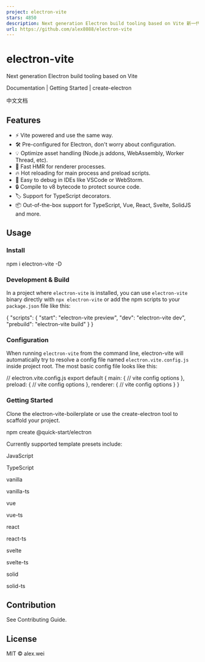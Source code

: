 ```yaml
---
project: electron-vite
stars: 4850
description: Next generation Electron build tooling based on Vite 新一代 Electron 开发构建工具，支持源代码保护
url: https://github.com/alex8088/electron-vite
---
```


electron-vite
=============

Next generation Electron build tooling based on Vite

Documentation | Getting Started | create-electron

中文文档

  
  

Features
--------

-   ⚡️ Vite powered and use the same way.
-   🛠 Pre-configured for Electron, don't worry about configuration.
-   💡 Optimize asset handling (Node.js addons, WebAssembly, Worker Thread, etc).
-   🚀 Fast HMR for renderer processes.
-   🔥 Hot reloading for main process and preload scripts.
-   🔌 Easy to debug in IDEs like VSCode or WebStorm.
-   🔒 Compile to v8 bytecode to protect source code.
-   🏷️ Support for TypeScript decorators.
-   📦 Out-of-the-box support for TypeScript, Vue, React, Svelte, SolidJS and more.

Usage
-----

### Install

npm i electron-vite -D

### Development & Build

In a project where `electron-vite` is installed, you can use `electron-vite` binary directly with `npx electron-vite` or add the npm scripts to your `package.json` file like this:

{
  "scripts": {
    "start": "electron-vite preview",
    "dev": "electron-vite dev",
    "prebuild": "electron-vite build"
  }
}

### Configuration

When running `electron-vite` from the command line, electron-vite will automatically try to resolve a config file named `electron.vite.config.js` inside project root. The most basic config file looks like this:

// electron.vite.config.js
export default {
  main: {
    // vite config options
  },
  preload: {
    // vite config options
  },
  renderer: {
    // vite config options
  }
}

### Getting Started

Clone the electron-vite-boilerplate or use the create-electron tool to scaffold your project.

npm create @quick-start/electron

Currently supported template presets include:

JavaScript

TypeScript

vanilla

vanilla-ts

vue

vue-ts

react

react-ts

svelte

svelte-ts

solid

solid-ts

Contribution
------------

See Contributing Guide.

License
-------

MIT © alex.wei
